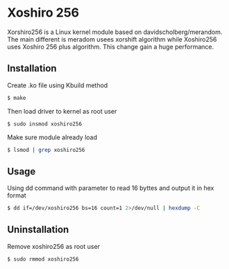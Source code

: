 # Xoshiro 256

Xorshiro256 is a Linux kernel module based on davidscholberg/merandom. The main different is meradom usees xorshift algorithm
while Xoshiro256 uses Xoshiro 256 plus algorithm. This change gain a huge performance.

## Installation

Create .ko file using Kbuild method 

```bash
$ make
```

Then load driver to kernel as root user

```bash
$ sudo insmod xoshiro256
```

Make sure module already load

```bash
$ lsmod | grep xoshiro256
```

## Usage

Using dd command with parameter to read 16 byttes and output it in hex format

```bash
$ dd if=/dev/xoshiro256 bs=16 count=1 2>/dev/null | hexdump -C
```

## Uninstallation

Remove xoshiro256 as root user

```bash
$ sudo rmmod xoshiro256
```
